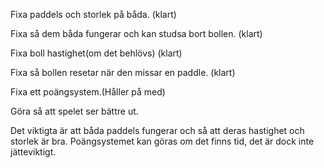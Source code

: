 Fixa paddels och storlek på båda. (klart)

Fixa så dem båda fungerar och kan studsa bort bollen. (klart)

Fixa boll hastighet(om det behlövs) (klart)

Fixa så bollen resetar när den missar en paddle. (klart)

Fixa ett poängsystem.(Håller på med)

Göra så att spelet ser bättre ut.

Det viktigta är att båda paddels fungerar och så att deras hastighet och storlek är bra. Poängsystemet kan göras om det finns tid, det är dock inte jätteviktigt.

